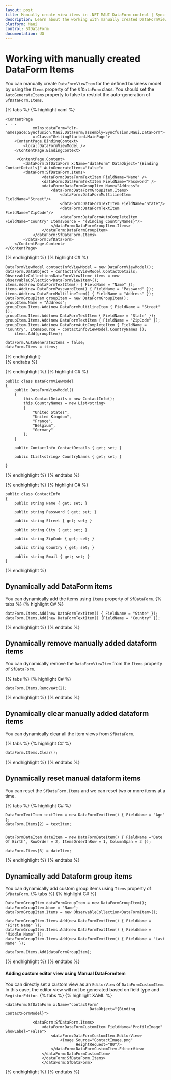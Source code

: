 ```yaml
---
layout: post
title: Manually create view items in .NET MAUI DataForm control | Syncfusion
description: Learn about the working with manually created DataFormViewItems in Syncfusion .NET MAUI DataForm(SfDataForm) control in mobile and desktop applications.
platform: Maui
control: SfDataForm
documentation: UG
---
```


# Working with manually created DataForm Items

You can manually create `DataFormViewItem` for the defined business model by using the `Items` property of the `SfDataForm` class. You should set the `AutoGenerateItems` property to false to restrict the auto-generation of `SfDataForm.Items`. 

{% tabs %}
{% highlight xaml %}
   
    <ContentPage 
    . . . 
                xmlns:dataForm="clr-namespace:Syncfusion.Maui.DataForm;assembly=Syncfusion.Maui.DataForm">
                x:Class="GettingStarted.MainPage">
        <ContentPage.BindingContext>
            <local:DataFormViewModel />
        </ContentPage.BindingContext>

         <ContentPage.Content>
            <dataForm:SfDataForm x:Name="dataForm" DataObject="{Binding ContactDetails}" AutoGenerateItems="false">
            <dataForm:SfDataForm.Items>
                    <dataForm:DataFormTextItem FieldName="Name" />
                    <dataForm:DataFormTextItem FieldName="Password" />
                    <dataForm:DataFormGroupItem Name="Address">
                        <dataForm:DataFormGroupItem.Items>
                            <dataForm:DataFormMultilineItem FieldName="Street"/>
                            <dataForm:DataFormTextItem FieldName="State"/>
                            <dataForm:DataFormTextItem FieldName="ZipCode"/>
                            <dataForm:DataFormAutoCompleteItem FieldName="Country" ItemsSource = "{Binding CountryNames}"/>
                        </dataForm:DataFormGroupItem.Items>
                    </dataForm:DataFormGroupItem>
                </dataForm:SfDataForm.Items>
            </dataForm:SfDataForm>
        </ContentPage.Content>
    </ContentPage>

{% endhighlight %}
{% highlight C# %}

    DataFormViewModel contactInfoViewModel = new DataFormViewModel();
    dataForm.DataObject = contactInfoViewModel.ContactDetails; 
    ObservableCollection<DataFormViewItem> items = new ObservableCollection<DataFormViewItem>(); 
    items.Add(new DataFormTextItem() { FieldName = "Name" }); 
    items.Add(new DataFormPasswordItem() { FieldName = "Password" }); 
    items.Add(new DataFormMultilineItem() { FieldName = "Address" }); 
    DataFormGroupItem groupItem = new DataFormGroupItem();
    groupItem.Name = "Address";
    groupItem.Items.Add(new DataFormMultilineItem { FieldName = "Street" });
    groupItem.Items.Add(new DataFormTextItem { FieldName = "State" });
    groupItem.Items.Add(new DataFormTextItem { FieldName = "ZipCode" });
    groupItem.Items.Add(new DataFormAutoCompleteItem { FieldName = "Country", ItemsSource = contactInfoViewModel.CountryNames }); 
        items.Add(groupItem);

    dataForm.AutoGenerateItems = false; 
    dataForm.Items = items;

{% endhighlight}   
{% endtabs %} 

{% endhighlight %}
{% highlight C# %}

    public class DataFormViewModel
    {
        public DataFormViewModel()
        {
            this.ContactDetails = new ContactInfo();
            this.CountryNames = new List<string>
            {
                "United States",
                "United Kingdom",
                "France",
                "Belgium",
                "Germany"
            };
        }

        public ContactInfo ContactDetails { get; set; }

        public IList<string> CountryNames { get; set; }

    }

{% endhighlight %}
{% endtabs %}

{% endhighlight %}
{% highlight C# %}

    public class ContactInfo
    {
        public string Name { get; set; }

        public string Password { get; set; }

        public string Street { get; set; }

        public string City { get; set; }

        public string ZipCode { get; set; }

        public string Country { get; set; }

        public string Email { get; set; }
    }

{% endhighlight %}

## Dynamically add DataForm items
You can dynamically add the items using `Items` property of `SfDataForm`.
{% tabs %}
{% highlight C# %}

    dataForm.Items.Add(new DataFormTextItem() { FieldName = "State" });
    dataForm.Items.Add(new DataFormTextItem() {FieldName = "Country" });

{% endhighlight %}
{% endtabs %}


## Dynamically remove manually added dataform items
You can dynamically remove the `DataFormViewItem` from the `Items` property of `SfDataForm`.

{% tabs %}
{% highlight C# %}

    dataForm.Items.RemoveAt(2);

{% endhighlight %}
{% endtabs %}


## Dynamically clear manually added dataform items
You can dynamically clear all the item views from `SfDataForm`.

{% tabs %}
{% highlight C# %}

    dataForm.Items.Clear();

{% endhighlight %}
{% endtabs %}


## Dynamically reset manual dataform items
You can reset the `SfDataForm.Items` and we can reset two or more items at a time.

{% tabs %}
{% highlight C# %}

    DataFormTextItem textItem = new DataFormTextItem() { FieldName = "Age" };
    dataForm.Items[2] = textItem;
    
    
    DataFormDateItem dateItem = new DataFormDateItem() { FieldName ="Date Of Birth", RowOrder = 2, ItemsOrderInRow = 1, ColumnSpan = 3 });

    dataForm.Items[3] = dateItem;
    
{% endhighlight %}
{% endtabs %}


## Dynamically add Dataform group items
You can dynamically add custom group items using `Items` property of `SfDataForm`.
{% tabs %}
{% highlight C# %}

    DataFormGroupItem dataFormGroupItem = new DataFormGroupItem();
    dataFormGroupItem.Name = "Name";
    dataFormGroupItem.Items = new ObservableCollection<DataFormItem>();

    dataFormGroupItem.Items.Add(new DataFormTextItem() { FieldName = "First Name" });
    dataFormGroupItem.Items.Add(new DataFormTextItem() { FieldName = "Middle Name" });
    dataFormGroupItem.Items.Add(new DataFormTextItem() { FieldName = "Last Name" });

    dataForm.Items.Add(dataFormGroupItem);
    
{% endhighlight %}
{% endtabs %}


#### Adding custom editor view using Manual DataFormItem

You can directly set a custom view as an `EditorView` of `DataFormCustomItem`. In this case, the editor view will not be generated based on field type and `RegistorEditor`.
{% tabs %}
{% highlight XAML %}

    <dataForm:SfDataForm x:Name="contactForm"
                                         DataObject="{Binding ContactFormModel}">
                
                <dataForm:SfDataForm.Items>
                    <dataForm:DataFormCustomItem FieldName="ProfileImage" ShowLabel="False">
                        <dataForm:DataFormCustomItem.EditorView>
                            <Image Source="ContactImage.png"
                                   HeightRequest="80"/>
                        </dataForm:DataFormCustomItem.EditorView>
                    </dataForm:DataFormCustomItem>
                    </dataForm:SfDataForm.Items>
                    </dataForm:SfDataForm>

{% endhighlight %}
{% endtabs %}

